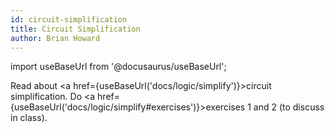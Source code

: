 ```yaml
---
id: circuit-simplification
title: Circuit Simplification
author: Brian Howard
---
```

import useBaseUrl from '@docusaurus/useBaseUrl';

Read about <a href={useBaseUrl('docs/logic/simplify')}>circuit simplification</a>.
Do <a href={useBaseUrl('docs/logic/simplify#exercises')}>exercises 1 and 2</a> (to discuss in class).
